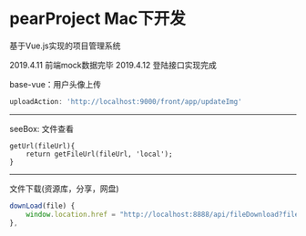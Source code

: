 # pearProject Mac下开发

基于Vue.js实现的项目管理系统


2019.4.11  前端mock数据完毕
2019.4.12  登陆接口实现完成


base-vue：用户头像上传    
```js
uploadAction: 'http://localhost:9000/front/app/updateImg'
```

---
seeBox: 文件查看
```
getUrl(fileUrl){
    return getFileUrl(fileUrl, 'local');
}
```

---
文件下载(资源库，分享，网盘)
```js
downLoad(file) {
    window.location.href = "http://localhost:8888/api/fileDownload?fileId="+file.id;
},
```


